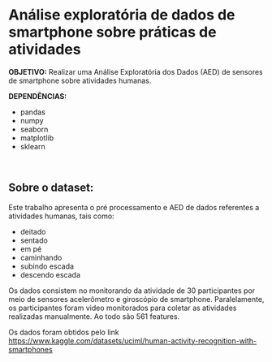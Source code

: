 # Análise exploratória de dados de smartphone sobre práticas de atividades


**OBJETIVO:** Realizar uma Análise Exploratória dos Dados (AED) de sensores de smartphone sobre atividades humanas. 


**DEPENDÊNCIAS:**
* pandas
* numpy
* seaborn
* matplotlib
* sklearn

&nbsp;

## Sobre o dataset:

Este trabalho apresenta o pré processamento e AED de dados referentes a atividades humanas, tais como:

* deitado
* sentado
* em pé
* caminhando
* subindo escada
* descendo escada

Os dados consistem no monitorando da atividade de 30 participantes por meio de sensores acelerômetro e giroscópio de smartphone. Paralelamente, os participantes foram video monitorados para coletar as atividades realizadas manualmente. Ao todo são 561 features.


Os dados foram obtidos pelo link https://www.kaggle.com/datasets/uciml/human-activity-recognition-with-smartphones
